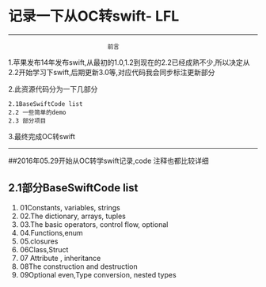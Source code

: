 
# 记录一下从OC转swift- LFL
*****************************************************************************
								前言 
								
1.苹果发布14年发布swift,从最初的1.0,1.2到现在的2.2已经成熟不少,所以决定从2.2开始学习下swift,后期更新3.0等,对应代码我会同步标注更新部分

2.此资源代码分为一下几部分

	2.1BaseSwiftCode list
	2.2 一些简单的demo
	2.3 部分项目

3.最终完成OC转swift	
*****************************************************************************


##2016年05.29开始从OC转学swift记录,code 注释也都比较详细

## 2.1部分BaseSwiftCode list
 1. 01Constants, variables, strings
 2. 02.The dictionary, arrays, tuples
 3. 03.The basic operators, control flow, optional
 4. 04.Functions,enum
 5. 05.closures
 6. 06Class,Struct 
 7. 07 Attribute , inheritance
 8. 08The construction and destruction
 9. 09Optional even,Type conversion, nested types
 





